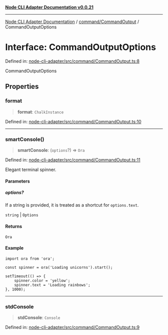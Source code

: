 [**Node CLI Adapter Documentation v0.0.21**](../../../README.md)

***

[Node CLI Adapter Documentation](../../../modules.md) / [command/CommandOutput](../README.md) / CommandOutputOptions

# Interface: CommandOutputOptions

Defined in: [node-cli-adapter/src/command/CommandOutput.ts:8](https://github.com/stonemjs/node-cli-adapter/blob/8aa5733b805725e9383f05513594f3738beb3cb2/src/command/CommandOutput.ts#L8)

CommandOutputOptions

## Properties

### format

> **format**: `ChalkInstance`

Defined in: [node-cli-adapter/src/command/CommandOutput.ts:10](https://github.com/stonemjs/node-cli-adapter/blob/8aa5733b805725e9383f05513594f3738beb3cb2/src/command/CommandOutput.ts#L10)

***

### smartConsole()

> **smartConsole**: (`options`?) => `Ora`

Defined in: [node-cli-adapter/src/command/CommandOutput.ts:11](https://github.com/stonemjs/node-cli-adapter/blob/8aa5733b805725e9383f05513594f3738beb3cb2/src/command/CommandOutput.ts#L11)

Elegant terminal spinner.

#### Parameters

##### options?

If a string is provided, it is treated as a shortcut for `options.text`.

`string` | `Options`

#### Returns

`Ora`

#### Example

```
import ora from 'ora';

const spinner = ora('Loading unicorns').start();

setTimeout(() => {
	spinner.color = 'yellow';
	spinner.text = 'Loading rainbows';
}, 1000);
```

***

### stdConsole

> **stdConsole**: `Console`

Defined in: [node-cli-adapter/src/command/CommandOutput.ts:9](https://github.com/stonemjs/node-cli-adapter/blob/8aa5733b805725e9383f05513594f3738beb3cb2/src/command/CommandOutput.ts#L9)
